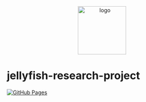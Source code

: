 <div align="center">
    <img src="https://cdn0.iconfinder.com/data/icons/sea-life-25/64/jellyfish_marine_sea_animal_jellies-512.png" alt="logo" height="128">
</div>

# jellyfish-research-project

[![GitHub Pages](https://github.com/cutiepie-kitty-ada/jellyfish-research-project/actions/workflows/gh-deploy.yml/badge.svg)](https://github.com/cutiepie-kitty-ada/jellyfish-research-project/actions/workflows/gh-deploy.yml)
